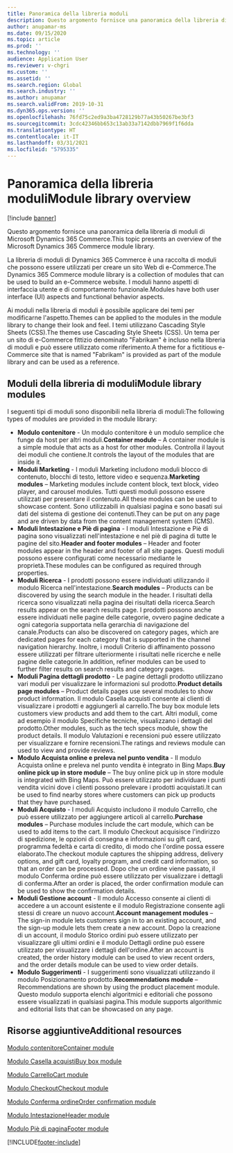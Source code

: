 ```yaml
---
title: Panoramica della libreria moduli
description: Questo argomento fornisce una panoramica della libreria di moduli di Microsoft Dynamics 365 Commerce.
author: anupamar-ms
ms.date: 09/15/2020
ms.topic: article
ms.prod: ''
ms.technology: ''
audience: Application User
ms.reviewer: v-chgri
ms.custom: ''
ms.assetid: ''
ms.search.region: Global
ms.search.industry: ''
ms.author: anupamar
ms.search.validFrom: 2019-10-31
ms.dyn365.ops.version: ''
ms.openlocfilehash: 76fd75c2ed9a3ba4728129b77a43b50267be3bf3
ms.sourcegitcommit: 3cdc42346bb653c13ab33a7142dbb7969f1f6dda
ms.translationtype: HT
ms.contentlocale: it-IT
ms.lasthandoff: 03/31/2021
ms.locfileid: "5795335"
---
```

# <a name="module-library-overview"></a><span data-ttu-id="d977a-103">Panoramica della libreria moduli</span><span class="sxs-lookup"><span data-stu-id="d977a-103">Module library overview</span></span>

[!include [banner](includes/banner.md)]

<span data-ttu-id="d977a-104">Questo argomento fornisce una panoramica della libreria di moduli di Microsoft Dynamics 365 Commerce.</span><span class="sxs-lookup"><span data-stu-id="d977a-104">This topic presents an overview of the Microsoft Dynamics 365 Commerce module library.</span></span>

<span data-ttu-id="d977a-105">La libreria di moduli di Dynamics 365 Commerce è una raccolta di moduli che possono essere utilizzati per creare un sito Web di e-Commerce.</span><span class="sxs-lookup"><span data-stu-id="d977a-105">The Dynamics 365 Commerce module library is a collection of modules that can be used to build an e-Commerce website.</span></span> <span data-ttu-id="d977a-106">I moduli hanno aspetti di interfaccia utente e di comportamento funzionale.</span><span class="sxs-lookup"><span data-stu-id="d977a-106">Modules have both user interface (UI) aspects and functional behavior aspects.</span></span>

<span data-ttu-id="d977a-107">Ai moduli nella libreria di moduli è possibile applicare dei temi per modificarne l'aspetto.</span><span class="sxs-lookup"><span data-stu-id="d977a-107">Themes can be applied to the modules in the module library to change their look and feel.</span></span> <span data-ttu-id="d977a-108">I temi utilizzano Cascading Style Sheets (CSS).</span><span class="sxs-lookup"><span data-stu-id="d977a-108">The themes use Cascading Style Sheets (CSS).</span></span> <span data-ttu-id="d977a-109">Un tema per un sito di e-Commerce fittizio denominato "Fabrikam" è incluso nella libreria di moduli e può essere utilizzato come riferimento.</span><span class="sxs-lookup"><span data-stu-id="d977a-109">A theme for a fictitious e-Commerce site that is named "Fabrikam" is provided as part of the module library and can be used as a reference.</span></span>

## <a name="module-library-modules"></a><span data-ttu-id="d977a-110">Moduli della libreria di moduli</span><span class="sxs-lookup"><span data-stu-id="d977a-110">Module library modules</span></span>

<span data-ttu-id="d977a-111">I seguenti tipi di moduli sono disponibili nella libreria di moduli:</span><span class="sxs-lookup"><span data-stu-id="d977a-111">The following types of modules are provided in the module library:</span></span>

- <span data-ttu-id="d977a-112">**Modulo contenitore** - Un modulo contenitore è un modulo semplice che funge da host per altri moduli.</span><span class="sxs-lookup"><span data-stu-id="d977a-112">**Container module** – A container module is a simple module that acts as a host for other modules.</span></span> <span data-ttu-id="d977a-113">Controlla il layout dei moduli che contiene.</span><span class="sxs-lookup"><span data-stu-id="d977a-113">It controls the layout of the modules that are inside it.</span></span>
- <span data-ttu-id="d977a-114">**Moduli Marketing** - I moduli Marketing includono moduli blocco di contenuto, blocchi di testo, lettore video e sequenza.</span><span class="sxs-lookup"><span data-stu-id="d977a-114">**Marketing modules** – Marketing modules include content block, text block, video player, and carousel modules.</span></span> <span data-ttu-id="d977a-115">Tutti questi moduli possono essere utilizzati per presentare il contenuto.</span><span class="sxs-lookup"><span data-stu-id="d977a-115">All these modules can be used to showcase content.</span></span> <span data-ttu-id="d977a-116">Sono utilizzabili in qualsiasi pagina e sono basati sui dati del sistema di gestione dei contenuti.</span><span class="sxs-lookup"><span data-stu-id="d977a-116">They can be put on any page and are driven by data from the content management system (CMS).</span></span>
- <span data-ttu-id="d977a-117">**Moduli Intestazione e Piè di pagina** - I moduli Intestazione e Piè di pagina sono visualizzati nell'intestazione e nel piè di pagina di tutte le pagine del sito.</span><span class="sxs-lookup"><span data-stu-id="d977a-117">**Header and footer modules** – Header and footer modules appear in the header and footer of all site pages.</span></span> <span data-ttu-id="d977a-118">Questi moduli possono essere configurati come necessario mediante le proprietà.</span><span class="sxs-lookup"><span data-stu-id="d977a-118">These modules can be configured as required through properties.</span></span>
- <span data-ttu-id="d977a-119">**Moduli Ricerca** - I prodotti possono essere individuati utilizzando il modulo Ricerca nell'intestazione.</span><span class="sxs-lookup"><span data-stu-id="d977a-119">**Search modules** – Products can be discovered by using the search module in the header.</span></span> <span data-ttu-id="d977a-120">I risultati della ricerca sono visualizzati nella pagina dei risultati della ricerca.</span><span class="sxs-lookup"><span data-stu-id="d977a-120">Search results appear on the search results page.</span></span> <span data-ttu-id="d977a-121">I prodotti possono anche essere individuati nelle pagine delle categorie, ovvero pagine dedicate a ogni categoria supportata nella gerarchia di navigazione del canale.</span><span class="sxs-lookup"><span data-stu-id="d977a-121">Products can also be discovered on category pages, which are dedicated pages for each category that is supported in the channel navigation hierarchy.</span></span> <span data-ttu-id="d977a-122">Inoltre, i moduli Criterio di affinamento possono essere utilizzati per filtrare ulteriormente i risultati nelle ricerche e nelle pagine delle categorie.</span><span class="sxs-lookup"><span data-stu-id="d977a-122">In addition, refiner modules can be used to further filter results on search results and category pages.</span></span>
- <span data-ttu-id="d977a-123">**Moduli Pagina dettagli prodotto** - Le pagine dettagli prodotto utilizzano vari moduli per visualizzare le informazioni sul prodotto.</span><span class="sxs-lookup"><span data-stu-id="d977a-123">**Product details page modules** – Product details pages use several modules to show product information.</span></span> <span data-ttu-id="d977a-124">Il modulo Casella acquisti consente ai clienti di visualizzare i prodotti e aggiungerli al carrello.</span><span class="sxs-lookup"><span data-stu-id="d977a-124">The buy box module lets customers view products and add them to the cart.</span></span> <span data-ttu-id="d977a-125">Altri moduli, come ad esempio il modulo Specifiche tecniche, visualizzano i dettagli del prodotto.</span><span class="sxs-lookup"><span data-stu-id="d977a-125">Other modules, such as the tech specs module, show the product details.</span></span> <span data-ttu-id="d977a-126">Il modulo Valutazioni e recensioni può essere utilizzato per visualizzare e fornire recensioni.</span><span class="sxs-lookup"><span data-stu-id="d977a-126">The ratings and reviews module can used to view and provide reviews.</span></span>
- <span data-ttu-id="d977a-127">**Modulo Acquista online e preleva nel punto vendita** - Il modulo Acquista online e preleva nel punto vendita è integrato in Bing Maps.</span><span class="sxs-lookup"><span data-stu-id="d977a-127">**Buy online pick up in store module** – The buy online pick up in store module is integrated with Bing Maps.</span></span> <span data-ttu-id="d977a-128">Può essere utilizzato per individuare i punti vendita vicini dove i clienti possono prelevare i prodotti acquistati.</span><span class="sxs-lookup"><span data-stu-id="d977a-128">It can be used to find nearby stores where customers can pick up products that they have purchased.</span></span>
- <span data-ttu-id="d977a-129">**Moduli Acquisto** - I moduli Acquisto includono il modulo Carrello, che può essere utilizzato per aggiungere articoli al carrello.</span><span class="sxs-lookup"><span data-stu-id="d977a-129">**Purchase modules** – Purchase modules include the cart module, which can be used to add items to the cart.</span></span> <span data-ttu-id="d977a-130">Il modulo Checkout acquisisce l'indirizzo di spedizione, le opzioni di consegna e informazioni su gift card, programma fedeltà e carta di credito, di modo che l'ordine possa essere elaborato.</span><span class="sxs-lookup"><span data-stu-id="d977a-130">The checkout module captures the shipping address, delivery options, and gift card, loyalty program, and credit card information, so that an order can be processed.</span></span> <span data-ttu-id="d977a-131">Dopo che un ordine viene passato, il modulo Conferma ordine può essere utilizzato per visualizzare i dettagli di conferma.</span><span class="sxs-lookup"><span data-stu-id="d977a-131">After an order is placed, the order confirmation module can be used to show the confirmation details.</span></span>
- <span data-ttu-id="d977a-132">**Moduli Gestione account** - Il modulo Accesso consente ai clienti di accedere a un account esistente e il modulo Registrazione consente agli stessi di creare un nuovo account.</span><span class="sxs-lookup"><span data-stu-id="d977a-132">**Account management modules** – The sign-in module lets customers sign in to an existing account, and the sign-up module lets them create a new account.</span></span> <span data-ttu-id="d977a-133">Dopo la creazione di un account, il modulo Storico ordini può essere utilizzato per visualizzare gli ultimi ordini e il modulo Dettagli ordine può essere utilizzato per visualizzare i dettagli dell'ordine.</span><span class="sxs-lookup"><span data-stu-id="d977a-133">After an account is created, the order history module can be used to view recent orders, and the order details module can be used to view order details.</span></span>
- <span data-ttu-id="d977a-134">**Modulo Suggerimenti** - I suggerimenti sono visualizzati utilizzando il modulo Posizionamento prodotto.</span><span class="sxs-lookup"><span data-stu-id="d977a-134">**Recommendations module** – Recommendations are shown by using the product placement module.</span></span> <span data-ttu-id="d977a-135">Questo modulo supporta elenchi algoritmici e editoriali che possono essere visualizzati in qualsiasi pagina.</span><span class="sxs-lookup"><span data-stu-id="d977a-135">This module supports algorithmic and editorial lists that can be showcased on any page.</span></span>

## <a name="additional-resources"></a><span data-ttu-id="d977a-136">Risorse aggiuntive</span><span class="sxs-lookup"><span data-stu-id="d977a-136">Additional resources</span></span>

[<span data-ttu-id="d977a-137">Modulo contenitore</span><span class="sxs-lookup"><span data-stu-id="d977a-137">Container module</span></span>](add-container-module.md)

[<span data-ttu-id="d977a-138">Modulo Casella acquisti</span><span class="sxs-lookup"><span data-stu-id="d977a-138">Buy box module</span></span>](add-buy-box.md)

[<span data-ttu-id="d977a-139">Modulo Carrello</span><span class="sxs-lookup"><span data-stu-id="d977a-139">Cart module</span></span>](add-cart-module.md)

[<span data-ttu-id="d977a-140">Modulo Checkout</span><span class="sxs-lookup"><span data-stu-id="d977a-140">Checkout module</span></span>](add-checkout-module.md)

[<span data-ttu-id="d977a-141">Modulo Conferma ordine</span><span class="sxs-lookup"><span data-stu-id="d977a-141">Order confirmation module</span></span>](order-confirmation-module.md)

[<span data-ttu-id="d977a-142">Modulo Intestazione</span><span class="sxs-lookup"><span data-stu-id="d977a-142">Header module</span></span>](author-header-module.md)

[<span data-ttu-id="d977a-143">Modulo Piè di pagina</span><span class="sxs-lookup"><span data-stu-id="d977a-143">Footer module</span></span>](author-footer-module.md)


[!INCLUDE[footer-include](../includes/footer-banner.md)]